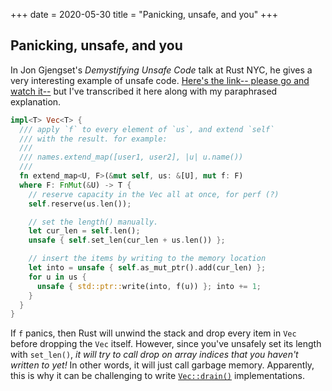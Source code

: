 +++
date = 2020-05-30
title = "Panicking, unsafe, and you"
+++

## Panicking, unsafe, and you

In Jon Gjengset's *Demystifying Unsafe Code* talk at Rust NYC, he gives a very
interesting example of unsafe code. [Here's the link-- please go and watch
it--][jonhoo_talk] but I've transcribed it here along with my paraphrased
explanation.

<!-- more -->

```rust
impl<T> Vec<T> {
  /// apply `f` to every element of `us`, and extend `self`
  /// with the result. for example:
  ///
  /// names.extend_map([user1, user2], |u| u.name())
  ///
  fn extend_map<U, F>(&mut self, us: &[U], mut f: F)
  where F: FnMut(&U) -> T {
    // reserve capacity in the Vec all at once, for perf (?)
    self.reserve(us.len());

    // set the length() manually.
    let cur_len = self.len();
    unsafe { self.set_len(cur_len + us.len()) };

    // insert the items by writing to the memory location
    let into = unsafe { self.as_mut_ptr().add(cur_len) };
    for u in us {
      unsafe { std::ptr::write(into, f(u)) }; into += 1;
    }
  }
}
```

If `f` panics, then Rust will unwind the stack and drop every item in `Vec`
before dropping the `Vec` itself. However, since you've unsafely set its length
with `set_len()`, *it will try to call drop on array indices that you haven't
written to yet!* In other words, it will just call garbage memory. Apparently,
this is why it can be challenging to write [`Vec::drain()`][drain]
implementations.

[jonhoo_talk]: https://www.youtube.com/watch?v=QAz-maaH0KM#t=13m28s
[drain]: https://doc.rust-lang.org/std/vec/struct.Vec.html#method.drain
